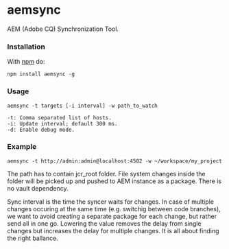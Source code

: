 aemsync
=======

AEM (Adobe CQ) Synchronization Tool.


### Installation

With [npm](http://npmjs.org) do:

```
npm install aemsync -g
```

### Usage

```
aemsync -t targets [-i interval] -w path_to_watch

-t: Comma separated list of hosts.
-i: Update interval; default 300 ms.
-d: Enable debug mode.
```

### Example

```
aemsync -t http://admin:admin@localhost:4502 -w ~/workspace/my_project
```

The path has to contain jcr_root folder. File system changes inside the folder will be picked up and pushed to AEM instance as a package. There is no vault dependency.

Sync interval is the time the syncer waits for changes. In case of multiple changes occuring at the same time (e.g. switchig between code branches), we want to avoid creating a separate package for each change, but rather send all in one go. Lowering the value removes the delay from single changes but increases the delay for multiple changes. It is all about finding the right ballance.